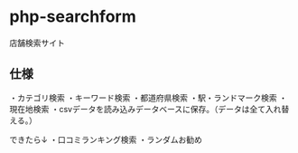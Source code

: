# php-searchform
店舗検索サイト

## 仕様
・カテゴリ検索
・キーワード検索
・都道府県検索
・駅・ランドマーク検索
・現在地検索
・csvデータを読み込みデータベースに保存。（データは全て入れ替える。）

できたら↓
・口コミランキング検索
・ランダムお勧め




